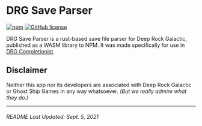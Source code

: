 # DRG Save Parser

[![npm](https://img.shields.io/npm/v/drg-save-parser)](https://www.npmjs.com/package/drg-save-parser)
[![GitHub license](https://img.shields.io/github/license/BobertForever/drg-save-parser?color=darkred)](https://github.com/BobertForever/drg-save-parser/blob/main/LICENSE)

DRG Save Parser is a rust-based save file parser for Deep Rock Galactic, published
as a WASM library to NPM. It was made specifically for use in [DRG Completionist](https://github.com/BobertForever/drg-completionist).

## Disclaimer

Neither this app nor its developers are associated with Deep Rock Galactic or Ghost Ship Games in any way whatsoever. _(But we really admire what they do.)_

---

###### README Last Updated: Sept. 5, 2021
